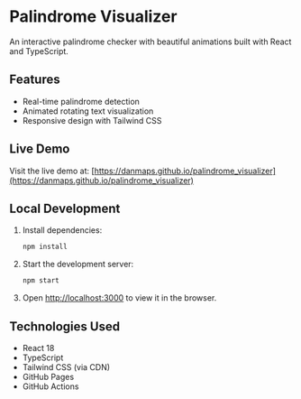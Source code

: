 # Palindrome Visualizer

An interactive palindrome checker with beautiful animations built with React and TypeScript.

## Features

- Real-time palindrome detection
- Animated rotating text visualization
- Responsive design with Tailwind CSS

## Live Demo

Visit the live demo at: [https://danmaps.github.io/palindrome_visualizer](https://danmaps.github.io/palindrome_visualizer)

## Local Development

1. Install dependencies:
   ```bash
   npm install
   ```

2. Start the development server:
   ```bash
   npm start
   ```

3. Open [http://localhost:3000](http://localhost:3000) to view it in the browser.


## Technologies Used

- React 18
- TypeScript
- Tailwind CSS (via CDN)
- GitHub Pages
- GitHub Actions
